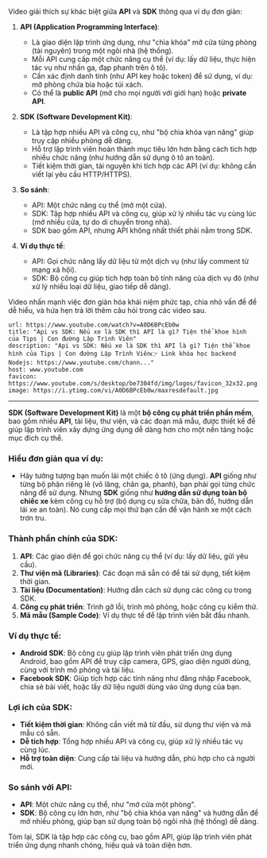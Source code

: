 Video giải thích sự khác biệt giữa **API** và **SDK** thông qua ví dụ đơn giản:

1. **API (Application Programming Interface)**:
   - Là giao diện lập trình ứng dụng, như "chìa khóa" mở cửa từng phòng (tài nguyên) trong một ngôi nhà (hệ thống).
   - Mỗi API cung cấp một chức năng cụ thể (ví dụ: lấy dữ liệu, thực hiện tác vụ như nhấn ga, đạp phanh trên ô tô).
   - Cần xác định danh tính (như API key hoặc token) để sử dụng, ví dụ: mở phòng chứa bia hoặc túi xách.
   - Có thể là **public API** (mở cho mọi người với giới hạn) hoặc **private API**.

2. **SDK (Software Development Kit)**:
   - Là tập hợp nhiều API và công cụ, như "bộ chìa khóa vạn năng" giúp truy cập nhiều phòng dễ dàng.
   - Hỗ trợ lập trình viên hoàn thành mục tiêu lớn hơn bằng cách tích hợp nhiều chức năng (như hướng dẫn sử dụng ô tô an toàn).
   - Tiết kiệm thời gian, tài nguyên khi tích hợp các API (ví dụ: không cần viết lại yêu cầu HTTP/HTTPS).

3. **So sánh**:
   - API: Một chức năng cụ thể (mở một cửa).
   - SDK: Tập hợp nhiều API và công cụ, giúp xử lý nhiều tác vụ cùng lúc (mở nhiều cửa, tự do di chuyển trong nhà).
   - SDK bao gồm API, nhưng API không nhất thiết phải nằm trong SDK.

4. **Ví dụ thực tế**:
   - API: Gọi chức năng lấy dữ liệu từ một dịch vụ (như lấy comment từ mạng xã hội).
   - SDK: Bộ công cụ giúp tích hợp toàn bộ tính năng của dịch vụ đó (như xử lý nhiều loại dữ liệu, giao tiếp dễ dàng).

Video nhấn mạnh việc đơn giản hóa khái niệm phức tạp, chia nhỏ vấn đề để dễ hiểu, và hứa hẹn trả lời thêm câu hỏi trong các video sau.


```cardlink
url: https://www.youtube.com/watch?v=A0D6BPcEb0w
title: "Api vs SDK: Nếu xe là SDK thì API là gì? Tiện thể khoe hình của Tips | Con đường Lập Trình Viên"
description: "Api vs SDK: Nếu xe là SDK thì API là gì? Tiện thể khoe hình của Tips | Con đường Lập Trình Viên👉 Link khóa học backend Nodejs: https://www.youtube.com/chann..."
host: www.youtube.com
favicon: https://www.youtube.com/s/desktop/be7304fd/img/logos/favicon_32x32.png
image: https://i.ytimg.com/vi/A0D6BPcEb0w/maxresdefault.jpg
```

---
**SDK (Software Development Kit)** là một **bộ công cụ phát triển phần mềm**, bao gồm nhiều **API**, tài liệu, thư viện, và các đoạn mã mẫu, được thiết kế để giúp lập trình viên xây dựng ứng dụng dễ dàng hơn cho một nền tảng hoặc mục đích cụ thể. 

### Hiểu đơn giản qua ví dụ:
- Hãy tưởng tượng bạn muốn lái một chiếc ô tô (ứng dụng). **API** giống như từng bộ phận riêng lẻ (vô lăng, chân ga, phanh), bạn phải gọi từng chức năng để sử dụng. Nhưng **SDK** giống như **hướng dẫn sử dụng toàn bộ chiếc xe** kèm công cụ hỗ trợ (bộ dụng cụ sửa chữa, bản đồ, hướng dẫn lái xe an toàn). Nó cung cấp mọi thứ bạn cần để vận hành xe một cách trơn tru.

### Thành phần chính của SDK:
1. **API**: Các giao diện để gọi chức năng cụ thể (ví dụ: lấy dữ liệu, gửi yêu cầu).
2. **Thư viện mã (Libraries)**: Các đoạn mã sẵn có để tái sử dụng, tiết kiệm thời gian.
3. **Tài liệu (Documentation)**: Hướng dẫn cách sử dụng các công cụ trong SDK.
4. **Công cụ phát triển**: Trình gỡ lỗi, trình mô phỏng, hoặc công cụ kiểm thử.
5. **Mã mẫu (Sample Code)**: Ví dụ thực tế để lập trình viên bắt đầu nhanh.

### Ví dụ thực tế:
- **Android SDK**: Bộ công cụ giúp lập trình viên phát triển ứng dụng Android, bao gồm API để truy cập camera, GPS, giao diện người dùng, cùng với trình mô phỏng và tài liệu.
- **Facebook SDK**: Giúp tích hợp các tính năng như đăng nhập Facebook, chia sẻ bài viết, hoặc lấy dữ liệu người dùng vào ứng dụng của bạn.

### Lợi ích của SDK:
- **Tiết kiệm thời gian**: Không cần viết mã từ đầu, sử dụng thư viện và mã mẫu có sẵn.
- **Dễ tích hợp**: Tổng hợp nhiều API và công cụ, giúp xử lý nhiều tác vụ cùng lúc.
- **Hỗ trợ toàn diện**: Cung cấp tài liệu và hướng dẫn, phù hợp cho cả người mới.

### So sánh với API:
- **API**: Một chức năng cụ thể, như "mở cửa một phòng".
- **SDK**: Bộ công cụ lớn hơn, như "bộ chìa khóa vạn năng" và hướng dẫn để mở nhiều phòng, giúp bạn sử dụng toàn bộ ngôi nhà (hệ thống) dễ dàng.

Tóm lại, SDK là tập hợp các công cụ, bao gồm API, giúp lập trình viên phát triển ứng dụng nhanh chóng, hiệu quả và toàn diện hơn.